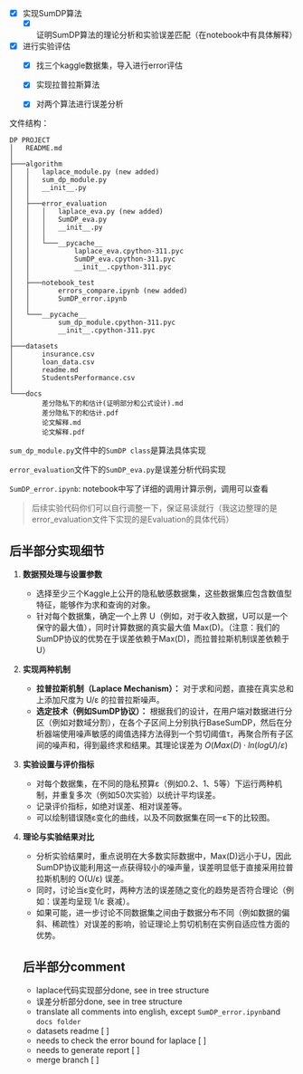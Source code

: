 - [x] 实现SumDP算法
  - [x] 证明SumDP算法的理论分析和实验误差匹配（在notebook中有具体解释）

- [x] 进行实验评估
  - [x] 找三个kaggle数据集，导入进行error评估
  - [x] 实现拉普拉斯算法
  - [x] 对两个算法进行误差分析




文件结构：

```
DP PROJECT
│   README.md
│   
├───algorithm
│   │   laplace_module.py (new added)
│   │   sum_dp_module.py
│   │   __init__.py
│   │
│   ├───error_evaluation
│   │   │   laplace_eva.py (new added)
│   │   │   SumDP_eva.py
│   │   │   __init__.py
│   │   │
│   │   └───__pycache__
│   │           laplace_eva.cpython-311.pyc
│   │           SumDP_eva.cpython-311.pyc
│   │           __init__.cpython-311.pyc
│   │
│   ├───notebook_test
│   │       errors_compare.ipynb (new added)
│   │       SumDP_error.ipynb
│   │
│   └───__pycache__
│           sum_dp_module.cpython-311.pyc
│           __init__.cpython-311.pyc
│
├───datasets 
│       insurance.csv
│       loan_data.csv
│       readme.md
│       StudentsPerformance.csv
│
└───docs
        差分隐私下的和估计(证明部分和公式设计).md
        差分隐私下的和估计.pdf
        论文解释.md
        论文解释.pdf

```

`sum_dp_module.py`文件中的`SumDP class`是算法具体实现

`error_evaluation`文件下的`SumDP_eva.py`是误差分析代码实现

`SumDP_error.ipynb`: notebook中写了详细的调用计算示例，调用可以查看

> 后续实验代码你们可以自行调整一下，保证易读就行（我这边整理的是error_evaluation文件下实现的是Evaluation的具体代码）

## 后半部分实现细节

1. **数据预处理与设置参数**
   - 选择至少三个Kaggle上公开的隐私敏感数据集，这些数据集应包含数值型特征，能够作为求和查询的对象。
   - 针对每个数据集，确定一个上界 U（例如，对于收入数据，U可以是一个保守的最大值），同时计算数据的真实最大值 Max(D)。（注意：我们的SumDP协议的优势在于误差依赖于Max(D)，而拉普拉斯机制误差依赖于U）
2. **实现两种机制**
   - **拉普拉斯机制（Laplace Mechanism）：**
      对于求和问题，直接在真实总和上添加尺度为 U/ε 的拉普拉斯噪声。
   - **选定技术（例如SumDP协议）：**
      根据我们的设计，在用户端对数据进行分区（例如对数域分割），在各个子区间上分别执行BaseSumDP，然后在分析器端使用噪声敏感的阈值选择方法得到一个剪切阈值τ，再聚合所有子区间的噪声和，得到最终求和结果。其理论误差为 $O(Max(D)·ln(log U)/ε)$ 
3. **实验设置与评价指标**
   - 对每个数据集，在不同的隐私预算ε（例如0.2、1、5等）下运行两种机制，并重复多次（例如50次实验）以统计平均误差。
   - 记录评价指标，如绝对误差、相对误差等。
   - 可以绘制错误随ε变化的曲线，以及不同数据集在同一ε下的比较图。
4. **理论与实验结果对比**
   - 分析实验结果时，重点说明在大多数实际数据中，Max(D)远小于U，因此SumDP协议能利用这一点获得较小的噪声量，误差明显低于直接采用拉普拉斯机制的 O(U/ε) 误差。
   - 同时，讨论当ε变化时，两种方法的误差随之变化的趋势是否符合理论（例如：误差均呈现 1/ε 衰减）。
   - 如果可能，进一步讨论不同数据集之间由于数据分布不同（例如数据的偏斜、稀疏性）对误差的影响，验证理论上剪切机制在实例自适应性方面的优势。


   ## 后半部分comment

   - laplace代码实现部分done, see in tree structure
   - 误差分析部分done, see in tree structure
   - translate all comments into english, except `SumDP_error.ipynb`and `docs folder`
   - datasets readme [ ] 
   - needs to check the error bound for laplace [ ]
   - needs to generate report [ ]
   - merge branch [ ]


